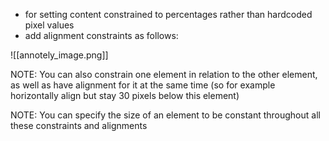 
- for setting content constrained to percentages rather than hardcoded pixel values
- add alignment constraints as follows:

![[annotely_image.png]]

NOTE: You can also constrain one element in relation to the other element, as well as have alignment for it at the same time (so for example horizontally align but stay 30 pixels below this element)

NOTE: You can specify the size of an element to be constant throughout all these constraints and alignments